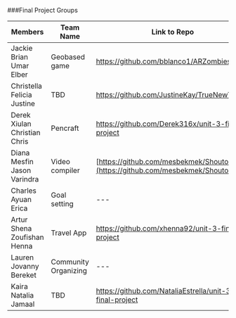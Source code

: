 ###Final Project Groups

|Members|Team Name|Link to Repo|
|---|---|---|
|Jackie <br> Brian <br> Umar <br> Elber|Geobased game|https://github.com/bblanco1/ARZombies|
|Christella <br> Felicia <br> Justine|TBD|https://github.com/JustineKay/TrueNewYorker|
|Derek <br> Xiulan <br> Christian <br> Chris|Pencraft|https://github.com/Derek316x/unit-3-final-project|
|Diana <br> Mesfin <br> Jason <br> Varindra|Video compiler|[https://github.com/mesbekmek/Shoutout](https://github.com/mesbekmek/Shoutout)|
|Charles <br> Ayuan <br> Erica|Goal setting|---|
|Artur <br> Shena <br> Zoufishan <br> Henna|Travel App|https://github.com/xhenna92/unit-3-final-project|
|Lauren <br> Jovanny <br> Bereket|Community Organizing|---|
|Kaira <br> Natalia <br> Jamaal|TBD|https://github.com/NataliaEstrella/unit-3-final-project|
 

